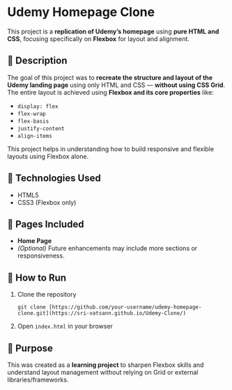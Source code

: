 # Udemy Homepage Clone

This project is a **replication of Udemy’s homepage** using **pure HTML and CSS**, focusing specifically on **Flexbox** for layout and alignment.

## 📄 Description

The goal of this project was to **recreate the structure and layout of the Udemy landing page** using only HTML and CSS — **without using CSS Grid**. The entire layout is achieved using **Flexbox and its core properties** like:

* `display: flex`
* `flex-wrap`
* `flex-basis`
* `justify-content`
* `align-items`

This project helps in understanding how to build responsive and flexible layouts using Flexbox alone.

## 🔧 Technologies Used

* HTML5
* CSS3 (Flexbox only)

## 📂 Pages Included

* **Home Page**
* *(Optional)* Future enhancements may include more sections or responsiveness.

## 🚀 How to Run

1. Clone the repository

   ```
   git clone [https://github.com/your-username/udemy-homepage-clone.git](https://sri-vatsann.github.io/Udemy-Clone/)
   ```
2. Open `index.html` in your browser

## 🎯 Purpose

This was created as a **learning project** to sharpen Flexbox skills and understand layout management without relying on Grid or external libraries/frameworks.
